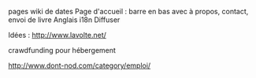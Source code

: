 
pages wiki de dates
Page d'accueil : barre en bas avec à propos, contact, envoi de livre
Anglais i18n
Diffuser



Idées : 
http://www.lavolte.net/

crawdfunding pour hébergement

http://www.dont-nod.com/category/emploi/
